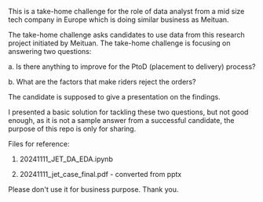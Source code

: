 This is a take-home challenge for the role of data analyst from a mid size tech company in Europe which is doing similar business as Meituan. 

The take-home challenge asks candidates to use data from this research project initiated by Meituan. The take-home challenge is focusing on answering two questions:

a. Is there anything to improve for the PtoD (placement to delivery) process?

b. What are the factors that make riders reject the orders?

The candidate is supposed to give a presentation on the findings. 

I presented a basic solution for tackling these two questions, but not good enough, as it is not a sample answer from a successful candidate, the purpose of this repo is only for sharing. 

Files for reference:

1. 20241111_JET_DA_EDA.ipynb

2. 20241111_jet_case_final.pdf - converted from pptx

Please don't use it for business purpose. Thank you. 

